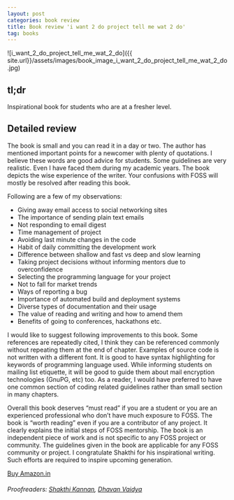 ```yaml
---
layout: post
categories: book review
title: Book review 'i want 2 do project tell me wat 2 do'
tag: books
---
```


![i_want_2_do_project_tell_me_wat_2_do]({{ site.url}}/assets/images/book_image_i_want_2_do_project_tell_me_wat_2_do.jpg)

## tl;dr

Inspirational book for students who are at a fresher level.

## Detailed review

The book is small and you can read it in a day or two.  The author has mentioned important points for a newcomer with plenty of quotations.  I believe these words are good advice for students.  Some guidelines are very realistic. Even I have faced them during my academic years.  The book depicts the wise experience of the writer.  Your confusions with FOSS will mostly be resolved after reading this book.

Following are a few of my observations:

* Giving away email access to social networking sites
* The importance of sending plain text emails
* Not responding to email digest
* Time management of project
* Avoiding last minute changes in the code
* Habit of daily committing the development work
* Difference between shallow and fast vs deep and slow learning
* Taking project decisions without informing mentors due to  overconfidence
* Selecting the programming language for your project
* Not to fall for market trends
* Ways of reporting a bug
* Importance of automated build and deployment systems
* Diverse types of documentation and their usage
* The value of reading and writing and how to amend them
* Benefits of going to conferences, hackathons etc.

I would like to suggest following improvements to this book. Some references are repeatedly cited, I think they can be referenced commonly without repeating them at the end of chapter. Examples of source code is not written with a different font. It is good to have syntax highlighting for keywords of programming language used. While informing students on mailing list etiquette, it will be good to guide them about mail encryption technologies (GnuPG, etc) too. As a reader, I would have preferred to have one common section of coding related guidelines rather than small section in many chapters.

Overall this book deserves “must read” if you are a student or you are an experienced professional who don’t have much exposure to FOSS. The book is “worth reading” even if you are a contributor of any project. It clearly explains the initial steps of FOSS mentorship. The book is an independent piece of work and is not specific to any FOSS project or community. The guidelines given in the book are applicable for any FOSS community or project. I congratulate Shakthi for his inspirational writing. Such efforts are required to inspire upcoming generation.

[Buy Amazon.in](http://www.amazon.in/want-project-tell-wat-do/dp/9351741877)


###### Proofreaders: [Shakthi Kannan](http://shakthimaan.com/), [Dhavan Vaidya](http://codingquark.com/)
